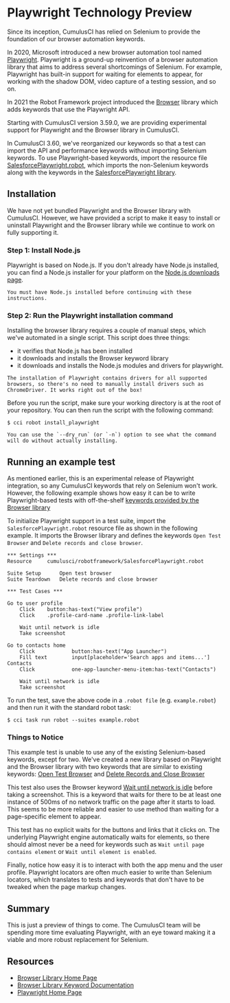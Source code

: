 # Playwright Technology Preview

Since its inception, CumulusCI has relied on Selenium to provide the
foundation of our browser automation keywords.

In 2020, Microsoft introduced a new browser automation tool named
[Playwright](https://playwright.dev/). Playwright is a ground-up
reinvention of a browser automation library that aims to address several
shortcomings of Selenium. For example, Playwright has built-in support
for waiting for elements to appear, for working with the shadow DOM,
video capture of a testing session, and so on.

In 2021 the Robot Framework project introduced the
[Browser](https://robotframework-browser.org/) library which adds
keywords that use the Playwright API.

Starting with CumulusCI version 3.59.0, we are providing experimental
support for Playwright and the Browser library in CumulusCI.

In CumulusCI 3.60, we've reorganized our keywords so that a test can
import the API and performance keywords without importing Selenium
keywords. To use Playwright-based keywords, import the resource file
[SalesforcePlaywright.robot](https://cumulusci.readthedocs.io/en/stable/Keywords.html#file-cumulusci/robotframework/SalesforcePlaywright.robot),
which imports the non-Selenium keywords along with the keywords in the
[SalesforcePlaywright
library](https://cumulusci.readthedocs.io/en/stable/Keywords.html#file-cumulusci.robotframework.SalesforcePlaywright).

## Installation

We have not yet bundled Playwright and the Browser library with
CumulusCI. However, we have provided a script to make it easy to install
or uninstall Playwright and the Browser library while we continue to
work on fully supporting it.

### Step 1: Install Node.js

Playwright is based on Node.js. If you don't already have Node.js
installed, you can find a Node.js installer for your platform on the
[Node.js downloads page](https://nodejs.org/en/download/).

```{important}
You must have Node.js installed before continuing with these
instructions.
```

### Step 2: Run the Playwright installation command

Installing the browser library requires a couple of manual steps, which
we've automated in a single script. This script does three things:

-   it verifies that Node.js has been installed
-   it downloads and installs the Browser keyword library
-   it downloads and installs the Node.js modules and drivers for
    playwright.

```{note}
The installation of Playwright contains drivers for all supported
browsers, so there's no need to manually install drivers such as
ChromeDriver. It works right out of the box!
```

Before you run the script, make sure your working directory is at the
root of your repository. You can then run the script with the following
command:

```console
$ cci robot install_playwright
```

```{tip}
You can use the `--dry_run` (or `-n`) option to see what the command
will do without actually installing.
```

## Running an example test

As mentioned earlier, this is an experimental release of Playwright
integration, so any CumulusCI keywords that rely on Selenium won't
work. However, the following example shows how easy it can be to write
Playwright-based tests with off-the-shelf [keywords provided by the
Browser
library](https://marketsquare.github.io/robotframework-browser/Browser.html)

To initialize Playwright support in a test suite, import the
`SalesforcePlaywright.robot` resource file as shown in the following
example. It imports the Browser library and defines the keywords
`Open Test Browser` and `Delete records and close browser`.

```robotframework
*** Settings ***
Resource     cumulusci/robotframework/SalesforcePlaywright.robot

Suite Setup      Open test browser
Suite Teardown   Delete records and close browser

*** Test Cases ***

Go to user profile
    Click    button:has-text("View profile")
    Click    .profile-card-name .profile-link-label

    Wait until network is idle
    Take screenshot

Go to contacts home
    Click            button:has-text("App Launcher")
    Fill text        input[placeholder='Search apps and items...']  Contacts
    Click            one-app-launcher-menu-item:has-text("Contacts")

    Wait until network is idle
    Take screenshot
```

To run the test, save the above code in a `.robot file` (e.g.
`example.robot`) and then run it with the standard robot task:

```console
$ cci task run robot --suites example.robot
```

### Things to Notice

This example test is unable to use any of the existing Selenium-based
keywords, except for two. We've created a new library based on
Playwright and the Browser library with two keywords that are similar to
existing keywords: [Open Test
Browser](https://cumulusci.readthedocs.io/en/stable/Keywords.html#SalesforcePlaywright.Open%20Test%20Browser) and
[Delete Records and Close
Browser](https://cumulusci.readthedocs.io/en/stable/Keywords.html#SalesforcePlaywright.Delete%20Records%20And%20Close%20Browser)

This test also uses the Browser keyword [Wait until network is
idle](https://marketsquare.github.io/robotframework-browser/Browser.html#Wait%20Until%20Network%20Is%20Idle)
before taking a screenshot. This is a keyword that waits for there to be
at least one instance of 500ms of no network traffic on the page after
it starts to load. This seems to be more reliable and easier to use
method than waiting for a page-specific element to appear.

This test has no explicit waits for the buttons and links that it clicks
on. The underlying Playwright engine automatically waits for elements,
so there should almost never be a need for keywords such as
`Wait until page contains element` or `Wait until element is enabled`.

Finally, notice how easy it is to interact with both the app menu and
the user profile. Playwright locators are often much easier to write
than Selenium locators, which translates to tests and keywords that
don't have to be tweaked when the page markup changes.

## Summary

This is just a preview of things to come. The CumulusCI team will be
spending more time evaluating Playwright, with an eye toward making it a
viable and more robust replacement for Selenium.

## Resources

-   [Browser Library Home Page](https://robotframework-browser.org/)
-   [Browser Library Keyword
    Documentation](https://marketsquare.github.io/robotframework-browser/Browser.html)
-   [Playwright Home Page](https://playwright.dev)
